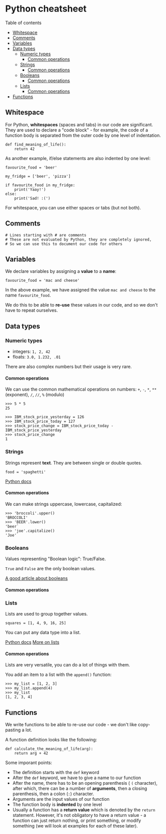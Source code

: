 # Python cheatsheet

Table of contents

<!-- toc -->

- [Whitespace](#whitespace)
- [Comments](#comments)
- [Variables](#variables)
- [Data types](#data-types)
  * [Numeric types](#numeric-types)
    + [Common operations](#common-operations)
  * [Strings](#strings)
    + [Common operations](#common-operations-1)
  * [Booleans](#booleans)
    + [Common operations](#common-operations-2)
  * [Lists](#lists)
    + [Common operations](#common-operations-3)
- [Functions](#functions)

<!-- tocstop -->

## Whitespace

For Python, **whitespaces** (spaces and tabs) in our code are significant.  
They are used to declare a "code block" - for example, the code of a function body is separated from the outer code by one level of indentation.

```
def find_meaning_of_life():
    return 42
```

As another example, if/else statements are also indented by one level:

```
favourite_food = 'beer'

my_fridge = ['beer', 'pizza']

if favourite_food in my_fridge:
    print('Yaay!')
else:
    print('Sad! :(')
```

For whitespace, you can use either spaces or tabs (but not both).

## Comments

```
# Lines starting with # are comments
# These are not evaluated by Python, they are completely ignored, 
# So we can use this to document our code for others
```

## Variables

We declare variables by assigning a **value** to a **name**:

```
favourite_food = 'mac and cheese'
```

In the above example, we have assigned the value `mac and cheese` to the name `favourite_food`.

We do this to be able to **re-use** these values in our code, and so we don't have to repeat ourselves.


## Data types

### Numeric types

- integers: `1, 2, 42`  
- floats: `3.0, 1.232, .01`

There are also complex numbers but their usage is very rare.

#### Common operations 

We can use the common mathematical operations on numbers: `+`, `-`, `*`, `**` (exponent), `/`, `//`, `%` (modulo)

```
>>> 5 * 5
25
```

```
>>> IBM_stock_price_yesterday = 126
>>> IBM_stock_price_today = 127
>>> stock_price_change = IBM_stock_price_today - IBM_stock_price_yesterday
>>> stock_price_change
1
```


### Strings


Strings represent **text**. They are between single or double quotes.

```
food = 'spaghetti'
```

[Python docs](https://docs.python.org/3/tutorial/introduction.html?fbclid=IwAR3knUj3nO0-f2fYMS5Yb5MbGplB93buRymiE_07F06rufql14v5bKrzErk#strings)


#### Common operations

We can make strings uppercase, lowercase, capitalized:

```
>>> 'broccoli'.upper()
'BROCCOLI'
>>> 'BEER'.lower()
'beer`
>>> 'joe'.capitalize()
'Joe'
```


### Booleans

Values representing "Boolean logic": True/False. 

`True` and `False` are the only boolean values.

[A good article about booleans](https://thomas-cokelaer.info/tutorials/python/boolean.html?fbclid=IwAR0mg4nzR6uQ4JvneWMGzLH6yiYzeb4Lo_C83ddo5vwXAcy_-lRdH61Q-Gw#notes-about-booleans-and-logical-operators)


#### Common operations


### Lists

Lists are used to group together values. 

```
squares = [1, 4, 9, 16, 25]
```

You can put any data type into a list.

[Python docs](https://docs.python.org/3/tutorial/introduction.html?fbclid=IwAR3knUj3nO0-f2fYMS5Yb5MbGplB93buRymiE_07F06rufql14v5bKrzErk#lists)
[More on lists](https://docs.python.org/3/tutorial/datastructures.html#more-on-lists)

#### Common operations

Lists are very versatile, you can do a lot of things with them.

You add an item to a list with the `append()` function:

```
>>> my_list = [1, 2, 3]
>>> my_list.append(4)
>>> my_list
[1, 2, 3, 4]
```


## Functions

We write functions to be able to re-use our code - we don't like copy-pasting a lot.

A function definition looks like the following:

```
def calculate_the_meaning_of_life(arg):
    return arg + 42
```

Some imporant points:

- The definition starts with the `def` keyword
- After the `def` keyword, we have to give a name to our function
- After the name, there has to be an opening parenthesis ( `(` character), after which, there can be a number of **arguments**, then a closing parenthesis, then a colon (`:`) character.
- Arguments are the input values of our function
- The function body is **indented** by one level
- Usually a function has a **return value** which is denoted by the `return` statement. However, it's not obligatory to have a return value - a function can just return nothing, or print something, or modify something (we will look at examples for each of these later).





